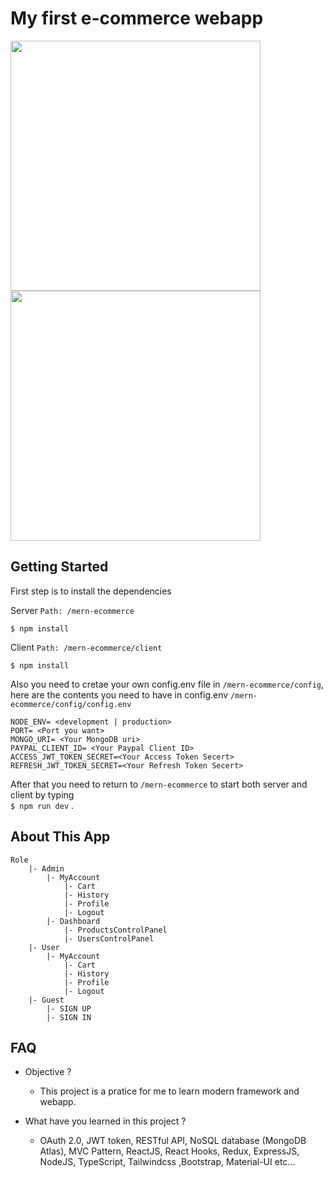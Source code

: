 

# My first e-commerce webapp

<img src="https://github.com/michaelc285/mern-ecommerce/blob/master/readmeImage/sample1.png?raw=true" width="400">

<img src="https://github.com/michaelc285/mern-ecommerce/blob/master/readmeImage/cartLanding.jpg?raw=true" width="400">

## Getting Started

  
First step is to install the dependencies

Server `Path: /mern-ecommerce`

`$ npm install`

Client `Path: /mern-ecommerce/client`

`$ npm install`

  

Also you need to cretae your own config.env file in `/mern-ecommerce/config`, here are the contents you need to have in
config.env   `/mern-ecommerce/config/config.env`
```
NODE_ENV= <development | production>
PORT= <Port you want>
MONGO_URI= <Your MongoDB uri>
PAYPAL_CLIENT_ID= <Your Paypal Client ID>
ACCESS_JWT_TOKEN_SECRET=<Your Access Token Secert>
REFRESH_JWT_TOKEN_SECRET=<Your Refresh Token Secert>
```
  
  

After that you need to return to `/mern-ecommerce` to start both server and client by typing <br/>`$ npm run dev` .

## About This App 


```
Role
	|- Admin
		|- MyAccount
			|- Cart
			|- History
			|- Profile
			|- Logout
		|- Dashboard
			|- ProductsControlPanel
			|- UsersControlPanel
	|- User
		|- MyAccount
			|- Cart
			|- History
			|- Profile
			|- Logout
	|- Guest
		|- SIGN UP
		|- SIGN IN

```
## FAQ
- Objective ? 
	- This project is a pratice for me to learn modern framework and webapp.

- What have you learned in this project ?
	-	OAuth 2.0, JWT token, RESTful API, NoSQL database (MongoDB Atlas), MVC Pattern, ReactJS, React Hooks, Redux, ExpressJS, NodeJS, TypeScript, Tailwindcss ,Bootstrap, Material-UI etc...
